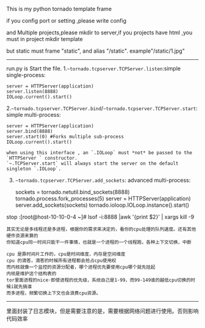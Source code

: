


This is my python tornado template frame

if you config port or setting ,please write config

and Multiple projects,please mkdir to server,if you projects have html ,you must in project mkdir template

but static must frame "static", and alias "/static". example"/static/1.jpg"


-----------------------------------------------


run.py is Start the file.
1.`~tornado.tcpserver.TCPServer.listen`:simple single-process:


    server = HTTPServer(application)
    server.listen(8888)
    IOLoop.current().start()

2.`~tornado.tcpserver.TCPServer.bind`/`~tornado.tcpserver.TCPServer.start`:
    simple multi-process:

    server = HTTPServer(application)
    server.bind(8888)
    server.start(0) #Forks multiple sub-process
    IOLoop.current().start()

    when using this interface , an `.IOLoop` must *not* be passed to the `HTTPServer ` constructor.
    `~.TCPServer.start` will always start the server on the default singleton `.IOLoop`.

3. `~tornado.tcpserver.TCPServer.add_sockets`: advanced multi-process:

    sockets = tornado.netutil.bind_sockets(8888)
    tornado.process.fork_processes(5)
    server = HTTPServer(application)
    server.add_sockets(sockets)
    tornado.ioloop.IOLoop.instance().start()

stop :[root@host-10-10-0-4 ~]# lsof -i:8888 |awk '{print $2}' | xargs kill -9

```china
其实无论是多线程还是多进程，根据你的需求来决定的，看你的cpu处理的队列速度。还有其他硬件资源来算的
你知道cpu同一时间只能干一件事情，也就是一个进程的一个线程跑，各种上下文切换，中断

cpu 是靠时间片工作的，cpu是时间维度，内存是空间维度
cpu 的滴答，滴答的时候所有进程都会抢占cpu使用权
而内核就像一个监控的资源分配者，哪个进程优先要使用cpu哪个就先挂起
内核是维护这个结构表的
tor里面进程的nice☞即使进程的优先级，系统自己是1-99，而99-149谁的越低cpu切换的时候i就先搞谁
而多进程，频繁切换上下文也会浪费cpu资源。
```


----------------------------------------------------

里面封装了日志模块，但是需要注意的是，需要根据网络问题进行使用。否则影响代码效率

